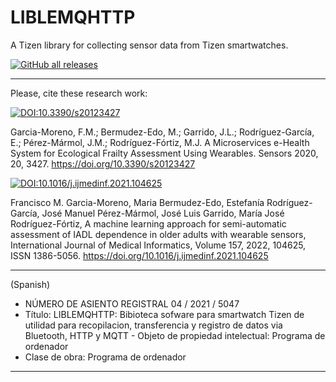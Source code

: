 # LIBLEMQHTTP
A Tizen library for collecting sensor data from Tizen smartwatches.

[![GitHub all releases](https://img.shields.io/github/downloads/frangam/tizensor/LIBLEMQHTTP.a)](https://github.com/frangam/tizensor/releases) 


--- 
Please, cite these research work:

[![DOI:10.3390/s20123427](http://img.shields.io/badge/DOI-10.3390/s20123427-067c7f.svg)](https://doi.org/10.3390/s20123427)

Garcia-Moreno, F.M.; Bermudez-Edo, M.; Garrido, J.L.; Rodríguez-García, E.; Pérez-Mármol, J.M.; Rodríguez-Fórtiz, M.J. A Microservices e-Health System for Ecological Frailty Assessment Using Wearables. Sensors 2020, 20, 3427. https://doi.org/10.3390/s20123427


[![DOI:10.1016/j.ijmedinf.2021.104625](http://img.shields.io/badge/DOI-10.1016/j.ijmedinf.2021.104625-ff9b47.svg)](https://doi.org/10.1016/j.ijmedinf.2021.104625)

Francisco M. Garcia-Moreno, Maria Bermudez-Edo, Estefanía Rodríguez-García, José Manuel Pérez-Mármol, José Luis Garrido, María José Rodríguez-Fórtiz,
A machine learning approach for semi-automatic assessment of IADL dependence in older adults with wearable sensors,
International Journal of Medical Informatics, Volume 157, 2022, 104625, ISSN 1386-5056. https://doi.org/10.1016/j.ijmedinf.2021.104625


---

(Spanish)
- NÚMERO DE ASIENTO REGISTRAL 04 / 2021 / 5047
- Título: LIBLEMQHTTP: Bibioteca sofware para smartwatch Tizen de utilidad para recopilacion, transferencia y registro de datos via Bluetooth, HTTP y MQTT - Objeto de propiedad intelectual: Programa de ordenador
- Clase de obra: Programa de ordenador

---
